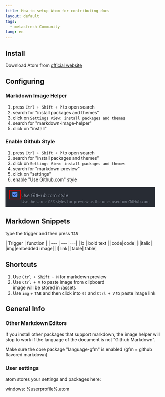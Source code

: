```yaml
---
title: How to setup Atom for contributing docs
layout: default
tags:
  - metasfresh Community
lang: en
---
```

## Install

Download Atom from [official website](http://atom.io)

## Configuring

### Markdown Image Helper

1. press `Ctrl + Shift + P` to open search
1. search for "install packages and themes"
1. click on `Settings View: install packages and themes`
1. search for "markdown-image-helper"
1. click on "install"

### Enable Github Style

1. press `Ctrl + Shift + P` to open search
1. search for "install packages and themes"
1. click on `Settings View: install packages and themes`
1. search for "markdown-preview"
1. click on "settings"
1. enable "Use Github.com" style

 ![](assets/how_to_setup_atom_for_contributing_docs-6110c.png)

## Markdown Snippets

type the trigger and then press `TAB`

| Trigger     | function    |
| --- | --- |---|
| b       | bold text       |
|code|code|
|i|italic|
|img|embedded image|
|l|	link|
|table|	table|

## Shortcuts

1. Use `Ctrl + Shift + M` for markdown preview
1. Use `Ctrl + V` to paste image from clipboard
<br> image will be stored in /assets
1. Use `img` + `TAB` and then click into `()` and  `Ctrl + V` to paste image link

## General Info

### Other Markdown Editors

If you install other packages that support markdown, the image helper will stop to work if the language of the document is not "Github Markdown".

Make sure the core package "language-gfm" is enabled (gfm = github flavored markdown)

### User settings

atom stores your settings and packages here:

windows: %userprofile%\.atom
